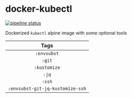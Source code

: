 # docker-kubectl

[![pipeline status](https://gitlab.com/leojonathanoh/docker-kubectl/badges/dev/pipeline.svg)](https://gitlab.com/leojonathanoh/docker-kubectl/commits/dev)

Dockerized `kubectl` alpine image with some optional tools

| Tags |
|:-------:| 
| `:envsubst` | 
| `:git` | 
| `:kustomize` | 
| `:jq` | 
| `:ssh` | 
| `:envsubst-git-jq-kustomize-ssh` |
